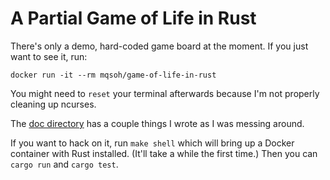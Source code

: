 # A Partial Game of Life in Rust

There's only a demo, hard-coded game board at the moment. If you just want to
see it, run:

    docker run -it --rm mqsoh/game-of-life-in-rust

You might need to `reset` your terminal afterwards because I'm not properly
cleaning up ncurses.

The [doc directory](./doc) has a couple things I wrote as I was messing around.

If you want to hack on it, run `make shell` which will bring up a Docker
container with Rust installed. (It'll take a while the first time.) Then you
can `cargo run` and `cargo test`.
